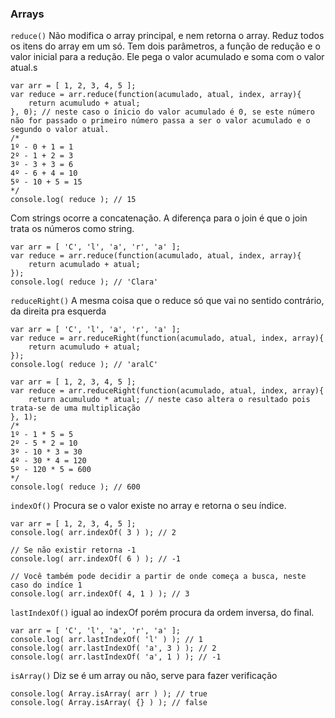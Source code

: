 ### Arrays
`reduce()`
Não modifica o array principal, e nem retorna o array. Reduz todos os itens do array em um só. Tem dois parâmetros, a função de redução e o valor inicial para a redução. Ele pega o valor acumulado e soma com o valor atual.s
```
var arr = [ 1, 2, 3, 4, 5 ];
var reduce = arr.reduce(function(acumulado, atual, index, array){
    return acumuludo + atual;
}, 0); // neste caso o ínicio do valor acumulado é 0, se este número não for passado o primeiro número passa a ser o valor acumulado e o segundo o valor atual.
/*
1º - 0 + 1 = 1
2º - 1 + 2 = 3
3º - 3 + 3 = 6
4º - 6 + 4 = 10
5º - 10 + 5 = 15
*/
console.log( reduce ); // 15
```

Com strings ocorre a concatenação. A diferença para o join é que o join trata os números como string.
```
var arr = [ 'C', 'l', 'a', 'r', 'a' ];
var reduce = arr.reduce(function(acumulado, atual, index, array){
    return acumulado + atual;
});
console.log( reduce ); // 'Clara'
```

`reduceRight()`
A mesma coisa que o reduce só que vai no sentido contrário, da direita pra esquerda
```
var arr = [ 'C', 'l', 'a', 'r', 'a' ];
var reduce = arr.reduceRight(function(acumulado, atual, index, array){
    return acumuludo + atual;
});
console.log( reduce ); // 'aralC'
```
```
var arr = [ 1, 2, 3, 4, 5 ];
var reduce = arr.reduceRight(function(acumulado, atual, index, array){
    return acumuludo * atual; // neste caso altera o resultado pois trata-se de uma multiplicação
}, 1);
/*
1º - 1 * 5 = 5
2º - 5 * 2 = 10
3º - 10 * 3 = 30
4º - 30 * 4 = 120
5º - 120 * 5 = 600
*/
console.log( reduce ); // 600
```

`indexOf()`
Procura se o valor existe no array e retorna o seu índice.
```
var arr = [ 1, 2, 3, 4, 5 ];
console.log( arr.indexOf( 3 ) ); // 2

// Se não existir retorna -1
console.log( arr.indexOf( 6 ) ); // -1

// Você também pode decidir a partir de onde começa a busca, neste caso do indíce 1
console.log( arr.indexOf( 4, 1 ) ); // 3
```

`lastIndexOf()`
igual ao indexOf porém procura da ordem inversa, do final.
```
var arr = [ 'C', 'l', 'a', 'r', 'a' ];
console.log( arr.lastIndexOf( 'l' ) ); // 1
console.log( arr.lastIndexOf( 'a', 3 ) ); // 2
console.log( arr.lastIndexOf( 'a', 1 ) ); // -1
```

`isArray()`
Diz se é um array ou não, serve para fazer verificação
```
console.log( Array.isArray( arr ) ); // true
console.log( Array.isArray( {} ) ); // false
```